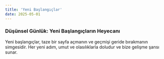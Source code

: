 ```yaml
---
title: 'Yeni Başlangıçlar'
date: 2025-05-01
---
```

### Düşünsel Günlük: Yeni Başlangıçların Heyecanı

Yeni başlangıçlar, taze bir sayfa açmanın ve geçmişi geride bırakmanın simgesidir. Her yeni adım, umut ve olasılıklarla doludur ve bize gelişme şansı sunar.
